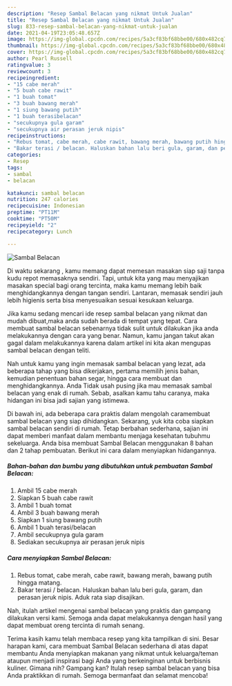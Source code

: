 ```yaml
---
description: "Resep Sambal Belacan yang nikmat Untuk Jualan"
title: "Resep Sambal Belacan yang nikmat Untuk Jualan"
slug: 833-resep-sambal-belacan-yang-nikmat-untuk-jualan
date: 2021-04-19T23:05:48.657Z
image: https://img-global.cpcdn.com/recipes/5a3cf83bf68bbe00/680x482cq70/sambal-belacan-foto-resep-utama.jpg
thumbnail: https://img-global.cpcdn.com/recipes/5a3cf83bf68bbe00/680x482cq70/sambal-belacan-foto-resep-utama.jpg
cover: https://img-global.cpcdn.com/recipes/5a3cf83bf68bbe00/680x482cq70/sambal-belacan-foto-resep-utama.jpg
author: Pearl Russell
ratingvalue: 3
reviewcount: 3
recipeingredient:
- "15 cabe merah"
- "5 buah cabe rawit"
- "1 buah tomat"
- "3 buah bawang merah"
- "1 siung bawang putih"
- "1 buah terasibelacan"
- "secukupnya gula garam"
- "secukupnya air perasan jeruk nipis"
recipeinstructions:
- "Rebus tomat, cabe merah, cabe rawit, bawang merah, bawang putih hingga matang."
- "Bakar terasi / belacan. Haluskan bahan lalu beri gula, garam, dan perasan jeruk nipis. Aduk rata siap disajikan."
categories:
- Resep
tags:
- sambal
- belacan

katakunci: sambal belacan 
nutrition: 247 calories
recipecuisine: Indonesian
preptime: "PT11M"
cooktime: "PT50M"
recipeyield: "2"
recipecategory: Lunch

---
```



![Sambal Belacan](https://img-global.cpcdn.com/recipes/5a3cf83bf68bbe00/680x482cq70/sambal-belacan-foto-resep-utama.jpg)

Di waktu  sekarang , kamu memang dapat memesan masakan siap saji tanpa kudu repot memasaknya sendiri. Tapi, untuk kita yang mau menyajikan masakan special bagi orang tercinta, maka kamu memang lebih baik menghidangkannya dengan tangan sendiri. Lantaran, memasak sendiri jauh lebih higienis serta bisa menyesuaikan sesuai kesukaan keluarga.

Jika kamu sedang mencari ide resep sambal belacan yang nikmat dan mudah dibuat,maka anda sudah berada di tempat yang tepat. Cara membuat sambal belacan  sebenarnya tidak sulit untuk dilakukan jika anda melakukannya dengan cara yang benar. Namun, kamu jangan takut akan gagal dalam melakukannya 
karena dalam artikel ini kita akan mengupas sambal belacan dengan teliti.  



Nah untuk kamu yang ingin memasak sambal belacan yang lezat, ada beberapa tahap yang bisa dikerjakan, pertama memilih jenis bahan, kemudian penentuan bahan segar, hingga cara membuat dan menghidangkannya. Anda Tidak usah pusing jika mau memasak sambal belacan yang enak di rumah. Sebab, asalkan kamu  tahu caranya, maka hidangan ini bisa jadi sajian yang istimewa.

Di bawah ini, ada beberapa cara praktis  dalam mengolah caramembuat sambal belacan yang siap dihidangkan. Sekarang, yuk kita coba siapkan sambal belacan sendiri di rumah. Tetap berbahan sederhana, sajian ini dapat memberi manfaat dalam membantu menjaga kesehatan tubuhmu sekeluarga. Anda bisa membuat Sambal Belacan menggunakan 8 bahan dan 2 tahap pembuatan. Berikut ini cara dalam menyiapkan hidangannya.

<!--inarticleads1-->

##### Bahan-bahan dan bumbu yang dibutuhkan untuk pembuatan Sambal Belacan:

1. Ambil 15 cabe merah
1. Siapkan 5 buah cabe rawit
1. Ambil 1 buah tomat
1. Ambil 3 buah bawang merah
1. Siapkan 1 siung bawang putih
1. Ambil 1 buah terasi/belacan
1. Ambil secukupnya gula garam
1. Sediakan secukupnya air perasan jeruk nipis




<!--inarticleads2-->

##### Cara menyiapkan Sambal Belacan:

1. Rebus tomat, cabe merah, cabe rawit, bawang merah, bawang putih hingga matang.
1. Bakar terasi / belacan. Haluskan bahan lalu beri gula, garam, dan perasan jeruk nipis. Aduk rata siap disajikan.




Nah, itulah artikel mengenai  sambal belacan  yang praktis dan gampang dilakukan versi kami. Semoga anda dapat melakukannya dengan hasil yang dapat membuat oreng tercinta di rumah senang. 

Terima kasih kamu telah membaca resep yang kita tampilkan di sini. Besar harapan kami, cara membuat  Sambal Belacan sederhana di atas dapat membantu Anda menyiapkan makanan yang nikmat untuk keluarga/teman ataupun menjadi inspirasi bagi Anda yang berkeinginan untuk berbisnis kuliner. Gimana nih? Gampang kan? Itulah resep sambal belacan yang bisa Anda praktikkan di rumah. Semoga bermanfaat dan selamat mencoba!

